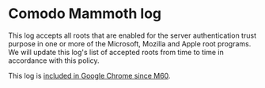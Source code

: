 # Comodo Mammoth log
This log accepts all roots that are enabled for the server authentication trust purpose in one or more of the Microsoft, Mozilla and Apple root programs.
We will update this log's list of accepted roots from time to time in accordance with this policy.

This log is [included in Google Chrome since M60](https://bugs.chromium.org/p/chromium/issues/detail?id=703699).
